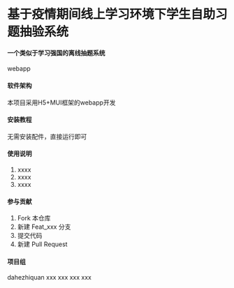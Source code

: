 # 基于疫情期间线上学习环境下学生自助习题抽验系统

#### 一个类似于学习强国的离线抽题系统
webapp

#### 软件架构
本项目采用H5+MUI框架的webapp开发


#### 安装教程

无需安装配件，直接运行即可

#### 使用说明

1.  xxxx
2.  xxxx
3.  xxxx

#### 参与贡献

1.  Fork 本仓库
2.  新建 Feat_xxx 分支
3.  提交代码
4.  新建 Pull Request

#### 项目组
dahezhiquan
xxx
xxx
xxx
xxx

